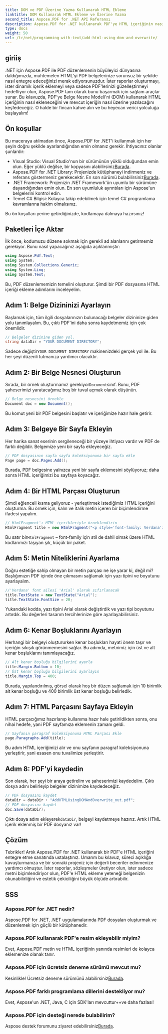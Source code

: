 ```yaml
---
title: DOM ve PDF Üzerine Yazma Kullanarak HTML Ekleme
linktitle: DOM Kullanarak HTML Ekleme ve Üzerine Yazma
second_title: Aspose.PDF for .NET API Referansı
description: Aspose.PDF for .NET kullanarak PDF'ye HTML içeriğinin nasıl ekleneceğini öğrenin. Bu adım adım kılavuz, kurulumdan son kayda kadar her şeyi kapsar.
type: docs
weight: 50
url: /tr/net/programming-with-text/add-html-using-dom-and-overwrite/
---
```

## giriiş

.NET için Aspose.PDF ile PDF düzenlemenin büyüleyici dünyasına daldığımızda, muhtemelen HTML'yi PDF belgelerinize sorunsuz bir şekilde nasıl entegre edeceğinizi merak ediyorsunuzdur. İster raporlar oluşturmayı, ister dinamik içerik eklemeyi veya sadece PDF'lerinizi güzelleştirmeyi hedefliyor olun, Aspose.PDF tam olarak bunu başarmak için sağlam araçlar sunar. Bu kılavuzda, PDF'ye Belge Nesne Modeli'ni (DOM) kullanarak HTML içeriğinin nasıl ekleneceğini ve mevcut içeriğin nasıl üzerine yazılacağını keşfedeceğiz. O halde bir fincan kahve alın ve bu heyecan verici yolculuğa başlayalım!

## Ön koşullar

Bu maceraya atılmadan önce, Aspose.PDF for .NET'i kullanmak için her şeyin doğru şekilde ayarlandığından emin olmanız gerekir. İhtiyacınız olanlar şunlardır:

-  Visual Studio: Visual Studio'nun bir sürümünün yüklü olduğundan emin olun. Eğer yüklü değilse, bir kopyasını alabilirsiniz[Burada](https://visualstudio.microsoft.com/).
-  Aspose.PDF for .NET Library: Projenizde kütüphaneyi indirmeniz ve referans göstermeniz gerekecektir. En son sürümü bulabilirsiniz[Burada](https://releases.aspose.com/pdf/net/).
- .NET Framework: Projenizin .NET Framework'ün uyumlu bir sürümüne dayandığından emin olun. En son uyumluluk ayrıntıları için Aspose'un belgelerini kontrol edin.
- Temel C# Bilgisi: Kolayca takip edebilmek için temel C# programlama kavramlarına hakim olmalısınız.

Bu ön koşulları yerine getirdiğinizde, kodlamaya dalmaya hazırsınız!

## Paketleri İçe Aktar

İlk önce, kodumuzu düzene sokmak için gerekli ad alanlarını getirmemiz gerekiyor. Bunu nasıl yapacağınız aşağıda açıklanmıştır:

```csharp
using Aspose.Pdf.Text;
using System;
using System.Collections.Generic;
using System.Linq;
using System.Text;
```

Bu, PDF düzenlememizin temelini oluşturur. Şimdi bir PDF dosyasına HTML içeriği ekleme adımlarını inceleyelim.

## Adım 1: Belge Dizininizi Ayarlayın

Başlamak için, tüm ilgili dosyalarınızın bulunacağı belgeler dizininize giden yolu tanımlayalım. Bu, çıktı PDF'ini daha sonra kaydetmemiz için çok önemlidir.

```csharp
// Belgeler dizinine giden yol.
string dataDir = "YOUR DOCUMENT DIRECTORY";
```

 Sadece değiştir`YOUR DOCUMENT DIRECTORY` makinenizdeki gerçek yol ile. Bu her şeyi düzenli tutmanıza yardımcı olacaktır.

## Adım 2: Bir Belge Nesnesi Oluşturun

 Sırada, bir örnek oluşturmamız gerekiyor`Document`sınıf. Bunu, PDF şaheserimizi yaratacağımız boş bir tuval açmak olarak düşünün.

```csharp
// Belge nesnesini örnekle
Document doc = new Document();
```

Bu komut yeni bir PDF belgesini başlatır ve içeriğimize hazır hale getirir.

## Adım 3: Belgeye Bir Sayfa Ekleyin

Her harika sanat eserinin sergileneceği bir yüzeye ihtiyacı vardır ve PDF de farklı değildir. Belgemize yeni bir sayfa ekleyeceğiz.

```csharp
// PDF dosyasının sayfa sayfa koleksiyonuna bir sayfa ekle
Page page = doc.Pages.Add();
```

Burada, PDF belgesine yalnızca yeni bir sayfa eklemesini söylüyoruz; daha sonra HTML içeriğimizi bu sayfaya koyacağız.

## Adım 4: Bir HTML Parçası Oluşturun

Şimdi eğlenceli kısma geliyoruz - yerleştirmek istediğimiz HTML içeriğini oluşturma. Bu örnek için, kalın ve italik metin içeren bir biçimlendirme ifadesi yapalım.

```csharp
// HtmlFragment'ı HTML içerikleriyle örneklendirin
HtmlFragment title = new HtmlFragment("<p style='font-family: Verdana'><b><i>Table contains text</i></b></p>");
```

 Bu satır bir`HtmlFragment` – font-family için stil de dahil olmak üzere HTML kodlarımızı taşıyan şık, küçük bir paket. 

## Adım 5: Metin Niteliklerini Ayarlama

Doğru estetiğe sahip olmayan bir metin parçası ne işe yarar ki, değil mi? Başlığımızın PDF içinde öne çıkmasını sağlamak için yazı tipini ve boyutunu ayarlayalım.

```csharp
//'Verdana' font ailesi 'Arial' olarak sıfırlanacak
title.TextState = new TextState("Arial");
title.TextState.FontSize = 20;
```

Yukarıdaki kodda, yazı tipini Arial olarak değiştirdik ve yazı tipi boyutunu artırdık. Bu değerleri tasarım tercihlerinize göre ayarlayabilirsiniz.

## Adım 6: Kenar Boşluklarını Ayarlayın

Herhangi bir belgeyi oluştururken kenar boşlukları hayati önem taşır ve içeriğin sıkışık görünmemesini sağlar. Bu adımda, metnimiz için üst ve alt kenar boşluklarını tanımlayacağız.

```csharp
// Alt kenar boşluğu bilgilerini ayarla
title.Margin.Bottom = 10;
// Üst kenar boşluğu bilgilerini ayarlayın
title.Margin.Top = 400;
```

Burada, yapılandırılmış, görsel olarak hoş bir düzen sağlamak için 10 birimlik alt kenar boşluğu ve 400 birimlik üst kenar boşluğu belirledik.

## Adım 7: HTML Parçasını Sayfaya Ekleyin

HTML parçacığımız hazırlanıp kullanıma hazır hale getirildikten sonra, onu nihai hedefe, yani PDF sayfamıza eklemenin zamanı geldi.

```csharp
// Sayfanın paragraf koleksiyonuna HTML Parçası Ekle
page.Paragraphs.Add(title);
```

Bu adım HTML içeriğimizi alır ve onu sayfanın paragraf koleksiyonuna yerleştirir, yani esasen onu tuvalimize yerleştirir.

## Adım 8: PDF'yi kaydedin

Son olarak, her şeyi bir araya getirelim ve şaheserimizi kaydedelim. Çıktı dosya adını belirleyip belgeler dizinimize kaydedeceğiz.

```csharp
// PDF dosyasını kaydet
dataDir = dataDir + "AddHTMLUsingDOMAndOverwrite_out.pdf";
// PDF dosyasını kaydet
doc.Save(dataDir);
```

Çıktı dosya adını ekleyerek`dataDir`, belgeyi kaydetmeye hazırız. Artık HTML içerik eklenmiş bir PDF dosyanız var!

## Çözüm

Tebrikler! Artık Aspose.PDF for .NET kullanarak bir PDF'e HTML içeriğini entegre etme sanatında ustalaştınız. Umarım bu kılavuz, süreci açıklığa kavuşturmanıza ve bir sonraki projeniz için değerli beceriler edinmenize yardımcı olmuştur. İster raporlar, sözleşmeler üretiyor olun, ister sadece metni biçimlendiriyor olun, PDF'e HTML ekleme yeteneği belgenizin okunabilirliğini ve estetik çekiciliğini büyük ölçüde artırabilir. 

## SSS

### Aspose.PDF for .NET nedir?
Aspose.PDF for .NET, .NET uygulamalarında PDF dosyaları oluşturmak ve düzenlemek için güçlü bir kütüphanedir.

### Aspose.PDF kullanarak PDF'e resim ekleyebilir miyim?
Evet, Aspose.PDF metin ve HTML içeriğinin yanında resimleri de kolayca eklemenize olanak tanır.

### Aspose.PDF için ücretsiz deneme sürümü mevcut mu?
 Kesinlikle! Ücretsiz deneme sürümünü alabilirsiniz[Burada](https://releases.aspose.com).

### Aspose.PDF farklı programlama dillerini destekliyor mu?
Evet, Aspose'un .NET, Java, C için SDK'ları mevcuttur++ve daha fazlası!

### Aspose.PDF için desteği nerede bulabilirim?
 Aspose destek forumunu ziyaret edebilirsiniz[Burada](https://forum.aspose.com/c/pdf/10).